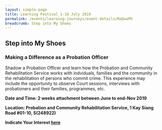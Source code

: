 ```yaml
---
layout: simple-page
title: Learning Festival 1-19 July 2019
permalink: /events/learning-journeys/event-details/MaDaaPO
breadcrumb: Step into My Shoes
---
```


## Step into My Shoes 
### Making a Difference as a Probation Officer 

Shadow a Probation Officer and learn how the Probation and Community Rehabilitation Service works with indviduals, families and the community in the rehabilitation of persons who commit crime. This experience may include the opportunity to observe Court sessions, interviews with probationers and their families, programmes, etc. 

**Date and Time: 2 weeks attachment between June to end-Nov 2019** 

**Location: Probation and Community Rehabilitation Service, 1 Kay Siang Road #01-10, S(248922)** 

**Indicate Your Interest [here](https://www.eventbrite.sg/myevent?eid=61082209533)** 

